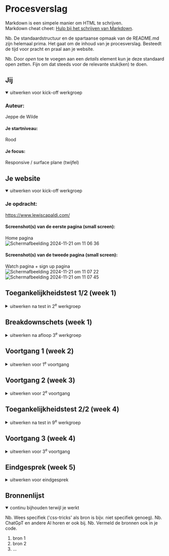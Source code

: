 # Procesverslag
Markdown is een simpele manier om HTML te schrijven.  
Markdown cheat cheet: [Hulp bij het schrijven van Markdown](https://github.com/adam-p/markdown-here/wiki/Markdown-Cheatsheet).

Nb. De standaardstructuur en de spartaanse opmaak van de README.md zijn helemaal prima. Het gaat om de inhoud van je procesverslag. Besteedt de tijd voor pracht en praal aan je website.

Nb. Door *open* toe te voegen aan een *details* element kun je deze standaard open zetten. Fijn om dat steeds voor de relevante stuk(ken) te doen.





## Jij

<details open>
  <summary>uitwerken voor kick-off werkgroep</summary>

  ### Auteur:
  Jeppe de Wilde

  #### Je startniveau:
  Rood

  #### Je focus:
  Responsive / surface plane (twijfel)
 
</details>





## Je website

<details open>
  <summary>uitwerken voor kick-off werkgroep</summary>

  ### Je opdracht:
  https://www.lewiscapaldi.com/

  #### Screenshot(s) van de eerste pagina (small screen): 
  Home pagina  
  <img width="367" alt="Scherm­afbeelding 2024-11-21 om 11 06 36" src="https://github.com/user-attachments/assets/00d2eabc-77a5-42b7-b31b-eb86590a6d22">


  #### Screenshot(s) van de tweede pagina (small screen):
  Watch pagina + sign up pagina  
  <img width="367" alt="Scherm­afbeelding 2024-11-21 om 11 07 22" src="https://github.com/user-attachments/assets/572fb615-9485-476a-bc47-f94c8d2927c8">
  <img width="367" alt="Scherm­afbeelding 2024-11-21 om 11 07 45" src="https://github.com/user-attachments/assets/65d70883-3d51-4b52-9cb6-9607350a6f4f">


 
</details>



## Toegankelijkheidstest 1/2 (week 1)

<details>
  <summary>uitwerken na test in 2<sup>e</sup> werkgroep</summary>

  ### Bevindingen
  Lijst met je bevindingen die in de test naar voren kwamen:

</details>



## Breakdownschets (week 1)

<details>
  <summary>uitwerken na afloop 3<sup>e</sup> werkgroep</summary>

  ### de hele pagina: 
  <img src="readme-images/dummy-plaatje.jpg" width="375px" alt="breakdown van de hele pagina">

  ### dynamisch deel (bijv menu): 
  <img src="readme-images/dummy-plaatje.jpg" width="375px" alt="breakdown van een dynamisch deel">

  ### wellicht nog een dynamisch deel (bijv filter): 
  <img src="readme-images/dummy-plaatje.jpg" width="375px" alt="breakdown van nog een dynamisch deel">

</details>





## Voortgang 1 (week 2)

<details>
  <summary>uitwerken voor 1<sup>e</sup> voortgang</summary>

  ### Stand van zaken
  eigenlijk gaat het over het algemeen best goed. k begrijp alle oefeningen en kom hier goed doorheen.
  we zijn natuurlijk nog niet echt begonnen met de website, op de eerste html na, dus over die voortgang valt nog niet heel veel te zeggen.


  ### Agenda voor meeting
  samen met je groepje opstellen

  | Sabrina        | Rafi               | Jeppe        | student 4        |
  | ---            | ---                | ---          | ---              |
  | Qs eigen code  | copyright/bronnen? | achtergronden| -                |
  | en dat ook nog | dit als er tijd is | nog een punt | -                |
  | ...            | ...                | ...          | ...              |


  ### Verslag van meeting
  hier na afloop snel de uitkomsten van de meeting vastleggen.

  - taal bovenin html veranderen
  - title veranderen
  - elke a in de nav een li eromheen
  - tip over de achtergrond: dowloaden vanuit inspector en in de html of css zetten (kan beide)

</details>





## Voortgang 2 (week 3)

<details>
  <summary>uitwerken voor 2<sup>e</sup> voortgang</summary>

  ### Stand van zaken
  hier dit ging goed & dit was lastig (neem ook screenshots op van delen van je website en code)


  ### Agenda voor meeting
  samen met je groepje opstellen

  | student 1      | student 2          | student 3    | student 4        |
  | ---            | ---                | ---          | ---              |
  | dit bespreken  | en dit             | en ik dit    | en dan ik dat    |
  | en dat ook nog | dit als er tijd is | nog een punt | dit wil ik zeker |
  | ...            | ...                | ...          | ...              |


  ### Verslag van meeting
  hier na afloop snel de uitkomsten van de meeting vastleggen

  - alle linkjes naar je 2e pagina laten gaan
  - merch pagina section article ipv div section
  - 2 styles pagina's is prima voor jou

</details>





## Toegankelijkheidstest 2/2 (week 4)

<details>
  <summary>uitwerken na test in 9<sup>e</sup> werkgroep</summary>

  ### Bevindingen
  Lijst met je bevindingen die in de test naar voren kwamen (geef ook aan wat er verbeterd is):

</details>





## Voortgang 3 (week 4)

<details>
  <summary>uitwerken voor 3<sup>e</sup> voortgang</summary>

  ### Stand van zaken
  hier dit ging goed & dit was lastig (neem ook screenshots op van delen van je website en code)


  ### Agenda voor meeting
  samen met je groepje opstellen

  | student 1      | student 2          | student 3    | student 4        |
  | ---            | ---                | ---          | ---              |
  | dit bespreken  | en dit             | en ik dit    | en dan ik dat    |
  | en dat ook nog | dit als er tijd is | nog een punt | dit wil ik zeker |
  | ...            | ...                | ...          | ...              |


  ### Verslag van meeting
  hier na afloop snel de uitkomsten van de meeting vastleggen

  - punt 1
  - punt 2
  - nog een punt
  - ...

</details>





## Eindgesprek (week 5)

<details>
  <summary>uitwerken voor eindgesprek</summary>

  ### Je uitkomst - karakteristiek screenshots:
  <img src="readme-images/dummy-plaatje.jpg" width="375px" alt="uitomst opdracht 1">


  ### Dit ging goed/Heb ik geleerd: 
  Korte omschrijving met plaatjes

  <img src="readme-images/dummy-plaatje.jpg" width="375px" alt="top">


  ### Dit was lastig/Is niet gelukt:
  Korte omschrijving met plaatjes

  <img src="readme-images/dummy-plaatje.jpg" width="375px" alt="bummer">
</details>





## Bronnenlijst

<details open>
  <summary>continu bijhouden terwijl je werkt</summary>

  Nb. Wees specifiek ('css-tricks' als bron is bijv. niet specifiek genoeg). 
  Nb. ChatGpT en andere AI horen er ook bij.
  Nb. Vermeld de bronnen ook in je code.

  1. bron 1
  2. bron 2
  3. ...

</details>
